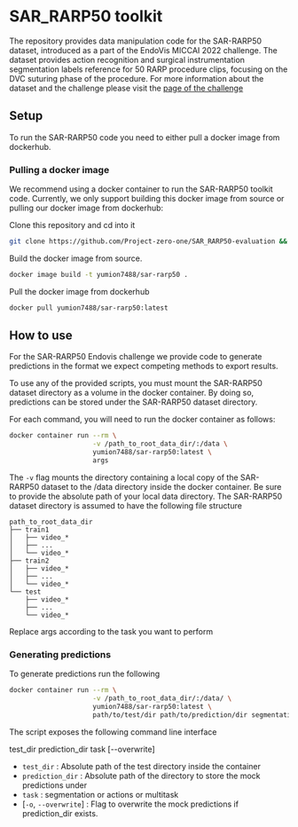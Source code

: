 # SAR_RARP50 toolkit

The repository provides data manipulation code for the SAR-RARP50
dataset, introduced as a part of the EndoVis MICCAI 2022 challenge. The dataset
provides action recognition and surgical instrumentation segmentation labels
reference for 50 RARP procedure clips, focusing on the DVC suturing phase of the
procedure. For more information about the dataset and the challenge please visit
the [page of the challenge](https://www.synapse.org/#!Synapse:syn27618412/wiki/)

## Setup

To run the SAR-RARP50 code you need to either pull a docker image from dockerhub.

### Pulling a docker image

We recommend using a docker container to run the SAR-RARP50 toolkit code.
Currently, we only support building this docker image from source or pulling
our docker image from dockerhub:

Clone this repository and cd into it

```bash
git clone https://github.com/Project-zero-one/SAR_RARP50-evaluation && cd ./SAR_RARP50-evaluation
```

Build the docker image from source.

```bash
docker image build -t yumion7488/sar-rarp50 .
```

Pull the docker image from dockerhub

```bash
docker pull yumion7488/sar-rarp50:latest
```

## How to use

For the SAR-RARP50 Endovis challenge we provide code to generate
predictions in the format we expect competing methods to export results.

To use any of the provided scripts, you must mount the SAR-RARP50 dataset directory
as a volume in the docker container. By doing so, predictions can be
stored under the SAR-RARP50 dataset directory.

For each command, you will need to run the docker container as follows:

``` bash
docker container run --rm \
                     -v /path_to_root_data_dir/:/data \
                     yumion7488/sar-rarp50:latest \
                     args
```

The `-v` flag mounts the directory containing a local copy of the SAR-RARP50 dataset
to the /data directory inside the docker container. Be sure to provide the absolute
path of your local data directory. The SAR-RARP50 dataset directory is assumed to have
the following file structure

```tree
path_to_root_data_dir
├── train1
│   ├── video_*
│   ├── ...
│   └── video_*
├── train2
│   ├── video_*
│   ├── ...
│   └── video_*
└── test
    ├── video_*
    ├── ...
    └── video_*

```

Replace args according to the task you want to perform

### Generating predictions

To generate predictions run the following

``` bash
docker container run --rm \
                     -v /path_to_root_data_dir/:/data/ \
                     yumion7488/sar-rarp50:latest \
                     path/to/test/dir path/to/prediction/dir segmentation
```

The script exposes the following command line interface

test_dir prediction_dir task [--overwrite]

- `test_dir` : Absolute path of the test directory inside the container
- `prediction_dir` : Absolute path of the directory to store the mock predictions under
- `task` : segmentation or actions or multitask
- [`-o`, `--overwrite`] : Flag to overwrite the mock predictions if prediction_dir exists.
